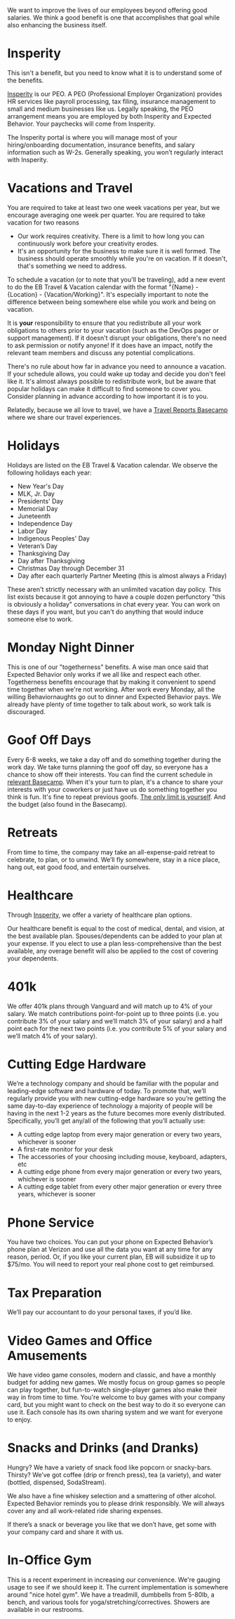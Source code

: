 We want to improve the lives of our employees beyond offering good salaries. We think a good benefit is one that accomplishes that goal while also enhancing the business itself.

# Insperity
This isn't a benefit, but you need to know what it is to understand some of the benefits.

[Insperity](https://www.insperity.com) is our PEO. A PEO (Professional Employer Organization) provides HR services like payroll processing, tax filing, insurance management to small and medium businesses like us.
Legally speaking, the PEO arrangement means you are employed by both Insperity and Expected Behavior. Your paychecks will come from Insperity.

The Insperity portal is where you will manage most of your hiring/onboarding documentation, insurance benefits, and salary information such as W-2s. Generally speaking, you won’t regularly interact with Insperity.

# Vacations and Travel
You are required to take at least two one week vacations per year, but we encourage averaging one week per quarter. You are required to take vacation for two reasons
- Our work requires creativity. There is a limit to how long you can continuously work before your creativity erodes.
- It's an opportunity for the business to make sure it is well formed. The business should operate smoothly while you're on vacation. If it doesn't, that's something we need to address.

To schedule a vacation (or to note that you'll be traveling), add a new event to do the EB Travel & Vacation calendar with the format "{Name} - {Location} - {Vacation/Working}". It's especially important to note the difference between being somewhere else while you work and being on vacation.  

It is **your** responsibility to ensure that you redistribute all your work obligations to others prior to your vacation (such as the DevOps pager or support management). If it doesn't disrupt your obligations, there's no need to ask permission or notify anyone! If it does have an impact, notify the relevant team members and discuss any potential complications. 

There's no rule about how far in advance you need to announce a vacation. If your schedule allows, you could wake up today and decide you don't feel like it. It's almost always possible to redistribute work, but be aware that popular holidays can make it difficult to find someone to cover you. Consider planning in advance according to how important it is to you.
 
Relatedly, because we all love to travel, we have a [Travel Reports Basecamp](https://3.basecamp.com/3093825/projects/13426840) where we share our travel experiences. 

# Holidays
Holidays are listed on the EB Travel & Vacation calendar. We observe the following holidays each year:
- New Year's Day
- MLK, Jr. Day 
- Presidents' Day 
- Memorial Day
- Juneteenth
- Independence Day
- Labor Day
- Indigenous Peoples' Day
- Veteran’s Day
- Thanksgiving Day 
- Day after Thanksgiving
- Christmas Day through December 31   
- Day after each quarterly Partner Meeting (this is almost always a Friday)

These aren't strictly necessary with an unlimited vacation day policy. This list exists because it got annoying to have a couple dozen perfunctory "this is obviously a holiday" conversations in chat every year. You can work on these days if you want, but you can't do anything that would induce someone else to work.

# Monday Night Dinner
This is one of our "togetherness" benefits. A wise man once said that Expected Behavior only works if we all like and respect each other. Togetherness benefits encourage that by making it convenient to spend time together when we're not working. After work every Monday, all the willing Behaviornaughts go out to dinner and Expected Behavior pays. We already have plenty of time together to talk about work, so work talk is discouraged. 

# Goof Off Days
Every 6-8 weeks, we take a day off and do something together during the work day. We take turns planning the goof off day, so everyone has a chance to show off their interests. You can find the current schedule in [relevant Basecamp](https://3.basecamp.com/3093825/projects/31753536). When it's your turn to plan, it's a chance to share your interests with your coworkers or just have us do something together you think is fun. It's fine to repeat previous goofs. [The only limit is yourself](https://www.zombo.com). And the budget (also found in the Basecamp).

# Retreats
From time to time, the company may take an all-expense-paid retreat to celebrate, to plan, or to unwind.  We’ll fly somewhere, stay in a nice place, hang out, eat good food, and entertain ourselves.

# Healthcare
Through [Insperity](https://www.insperity.com), we offer a variety of healthcare plan options.

Our healthcare benefit is equal to the cost of medical, dental, and vision, at the best available plan. Spouses/dependents can be added to your plan at your expense. If you elect to use a plan less-comprehensive than the best available, any overage benefit will also be applied to the cost of covering your dependents.

# 401k
We offer 401k plans through Vanguard and will match up to 4% of your salary. We match contributions point-for-point up to three points (i.e. you contribute 3% of your salary and we’ll match 3% of your salary) and a half point each for the next two points (i.e. you contribute 5% of your salary and we’ll match 4% of your salary).

# Cutting Edge Hardware
We’re a technology company and should be familiar with the popular and leading-edge software and hardware of today. To promote that, we’ll regularly provide you with new cutting-edge hardware so you’re getting the same day-to-day experience of technology a majority of people will be having in the next 1-2 years as the future becomes more evenly distributed. Specifically, you’ll get any/all of the following that you’ll actually use:
- A cutting edge laptop from every major generation or every two years, whichever is sooner
- A first-rate monitor for your desk
- The accessories of your choosing including mouse, keyboard, adapters, etc
- A cutting edge phone from every major generation or every two years, whichever is sooner
- A cutting edge tablet from every other major generation or every three years, whichever is sooner

# Phone Service
You have two choices. You can put your phone on Expected Behavior’s phone plan at Verizon and use all the data you want at any time for any reason, period.  Or, if you like your current plan, EB will subsidize it up to $75/mo. You will need to report your real phone cost to get reimbursed.

# Tax Preparation
We’ll pay our accountant to do your personal taxes, if you’d like.

# Video Games and Office Amusements
We have video game consoles, modern and classic, and have a monthly budget for adding new games. We mostly focus on group games so people can play together, but fun-to-watch single-player games also make their way in from time to time. You're welcome to buy games with your company card, but you might want to check on the best way to do it so everyone can use it. Each console has its own sharing system and we want for everyone to enjoy.

# Snacks and Drinks (and Dranks)
Hungry?  We have a variety of snack food like popcorn or snacky-bars. 
Thirsty? We’ve got coffee (drip or french press), tea (a variety), and water (bottled, dispensed, SodaStream). 

We also have a fine whiskey selection and a smattering of other alcohol. Expected Behavior reminds you to please drink responsibly. We will always cover any and all work-related ride sharing expenses.

If there’s a snack or beverage you like that we don’t have, get some with your company card and share it with us.

# In-Office Gym
This is a recent experiment in increasing our convenience. We're gauging usage to see if we should keep it. The current implementation is somewhere around "nice hotel gym". We have a treadmill, dumbbells from 5-80lb, a bench, and various tools for yoga/stretching/correctives. Showers are available in our restrooms.




